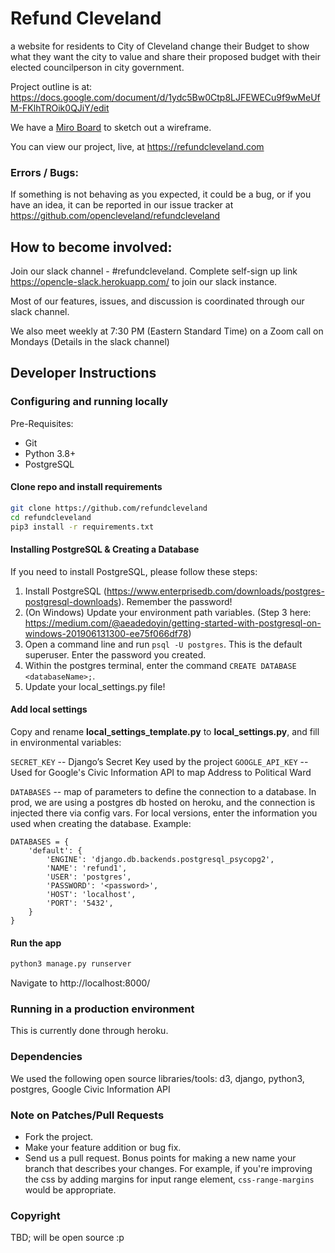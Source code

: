 # Refund Cleveland

a website for residents to City of Cleveland change their Budget to show what they want the city to value and 
share their proposed budget with their elected councilperson in city government.

Project outline is at: 
https://docs.google.com/document/d/1ydc5Bw0Ctp8LJFEWECu9f9wMeUfM-FKlhTROik0QJiY/edit

We have a [Miro Board](https://miro.com/app/board/o9J_kj4DePU=/) to sketch out a wireframe. 

You can view our project, live, at https://refundcleveland.com

### Errors / Bugs:

If something is not behaving as you expected, it could be a bug, or if you have an idea, it can be reported in our issue tracker at https://github.com/opencleveland/refundcleveland

## How to become involved: 

Join our slack channel - #refundcleveland. Complete self-sign up link https://opencle-slack.herokuapp.com/ to join our slack instance. 

Most of our features, issues, and discussion is coordinated through our slack channel.

We also meet weekly at 7:30 PM (Eastern Standard Time) on a Zoom call on Mondays (Details in the slack channel)

## Developer Instructions

### Configuring and running locally
Pre-Requisites:
- Git
- Python 3.8+
- PostgreSQL

#### Clone repo and install requirements

```sh
git clone https://github.com/refundcleveland
cd refundcleveland
pip3 install -r requirements.txt
```

#### Installing PostgreSQL & Creating a Database
If you need to install PostgreSQL, please follow these steps:

1. Install PostgreSQL (https://www.enterprisedb.com/downloads/postgres-postgresql-downloads). Remember the password!
1. (On Windows) Update your environment path variables. (Step 3 here: https://medium.com/@aeadedoyin/getting-started-with-postgresql-on-windows-201906131300-ee75f066df78)
1. Open a command line and run `psql -U postgres`.  This is the default superuser.  Enter the password you created.
1. Within the postgres terminal, enter the command `CREATE DATABASE <databaseName>;`.
1. Update your local_settings.py file!


#### Add local settings
Copy and rename **local_settings_template.py** to **local_settings.py**, and fill in environmental variables:

`SECRET_KEY` -- Django’s Secret Key used by the project
`GOOGLE_API_KEY` -- Used for Google's Civic Information API to map Address to Political Ward

`DATABASES` -- map of parameters to define the connection to a database.  In prod, we are using a postgres db hosted on heroku, and the connection is injected there via config vars.  For local versions, enter the information you used when creating the database.  Example:
```
DATABASES = {
    'default': {
        'ENGINE': 'django.db.backends.postgresql_psycopg2',
        'NAME': 'refund1',
        'USER': 'postgres',
        'PASSWORD': '<password>',
        'HOST': 'localhost',
        'PORT': '5432',
    }
}
```

#### Run the app

```sh
python3 manage.py runserver
```

Navigate to http://localhost:8000/

### Running in a production environment
This is currently done through heroku.

### Dependencies
We used the following open source libraries/tools:
d3, django, python3, postgres, Google Civic Information API

### Note on Patches/Pull Requests 
* Fork the project.
* Make your feature addition or bug fix.
* Send us a pull request. Bonus points for making a new name your branch that describes your changes. For example, if you're improving the css by adding margins for input range element, `css-range-margins` would be appropriate. 

### Copyright

TBD; will be open source :p
